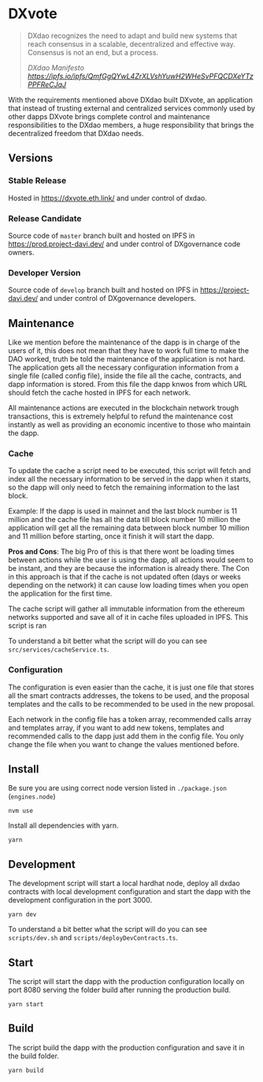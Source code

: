 # DXvote

> DXdao recognizes the need to adapt and build new systems that reach consensus in a scalable, decentralized and effective way. Consensus is not an end, but a process.
>
> *DXdao Manifesto https://ipfs.io/ipfs/QmfGgQYwL4ZrXLVshYuwH2WHeSvPFQCDXeYTzPPFReCJqJ*

With the requirements mentioned above DXdao built DXvote, an application that instead of trusting external and centralized services commonly used by other dapps DXvote brings complete control and maintenance responsibilities to the DXdao members, a huge responsibility that brings the decentralized freedom that DXdao needs.

## Versions

### Stable Release

Hosted in https://dxvote.eth.link/ and under control of dxdao.

### Release Candidate

Source code of `master` branch built and hosted on IPFS in https://prod.project-davi.dev/ and under control of DXgovernance code owners.

### Developer Version

Source code of `develop` branch built and hosted on IPFS in https://project-davi.dev/ and under control of DXgovernance developers.

## Maintenance

Like we mention before the maintenance of the dapp is in charge of the users of it, this does not mean that they have to work full time to make the DAO worked, truth be told the maintenance of the application is not hard.
The application gets all the necessary configuration information from a single file (called config file), inside the file all the cache, contracts, and dapp information is stored. From this file the dapp knwos from which URL should fetch the cache hosted in IPFS for each network.

All maintenance actions are executed in the blockchain network trough transactions, this is extremely helpful to refund the maintenance cost instantly as well as providing an economic incentive to those who maintain the dapp.

### Cache

To update the cache a script need to be executed, this script will fetch and index all the necessary information to be served in the dapp when it starts, so the dapp will only need to fetch the remaining information to the last block.

Example: If the dapp is used in mainnet and the last block number is 11 million and the cache file has all the data till block number 10 million the application will get all the remaining data between block number 10 million and 11 million before starting, once it finish it will start the dapp.

**Pros and Cons**: The big Pro of this is that there wont be loading times between actions while the user is using the dapp, all actions would seem to be instant, and they are because the information is already there. The Con in this approach is that if the cache is not updated often (days or weeks depending on the network) it can cause low loading times when you open the application for the first time.

The cache script will gather all immutable information from the ethereum networks supported and save all of it in cache files uploaded in IPFS. This script is ran

To understand a bit better what the script will do you can see `src/services/cacheService.ts`.

### Configuration

The configuration is even easier than the cache, it is just one file that stores all the smart contracts addresses, the tokens to be used, and the proposal templates and the calls to be recommended to be used in the new proposal.

Each network in the config file has a token array, recommended calls array and templates array, if you want to add new tokens, templates and recommended calls to the dapp just add them in the config file. You only change the file when you want to change the values mentioned before.

## Install

Be sure you are using correct node version listed in `./package.json` (`engines.node`)

`nvm use`

Install all dependencies with yarn.

`yarn`

## Development

The development script will start a local hardhat node, deploy all dxdao contracts with local development configuration and start the dapp with the development configuration in the port 3000.

`yarn dev`

To understand a bit better what the script will do you can see `scripts/dev.sh` and `scripts/deployDevContracts.ts`.

## Start

The script will start the dapp with the production configuration locally on port 8080 serving the folder build after running the production build.

`yarn start`

## Build

The script build the dapp with the production configuration and save it in the build folder.

`yarn build`
